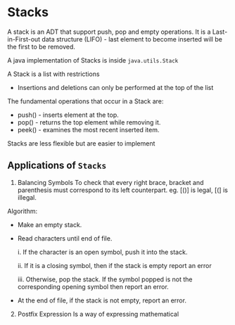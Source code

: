 # Stacks
A stack is an ADT that support push, pop and empty operations.
It is a Last-in-First-out data structure (LIFO) - last element to become inserted will be the first to be removed.

A java implementation of Stacks is inside `java.utils.Stack`

A Stack is a list with restrictions
- Insertions and deletions can only be performed at the top of the list

The fundamental operations that occur in a Stack are:
- push() - inserts element at the top.
- pop() - returns the top element while removing it.
- peek() - examines the most recent inserted item.

Stacks are less flexible but are easier to implement

## Applications of `Stacks`
1. Balancing Symbols
To check that every right brace, bracket and parenthesis must correspond to its left counterpart.
eg. [()] is legal, [(] is illegal.

Algorithm:
- Make an empty stack.
- Read characters until end of file.

    i. If the character is an open symbol, push it into the stack.

    ii. If it is a closing symbol, then if the stack is empty report an error

    iii. Otherwise, pop the stack. If the symbol popped is not the corresponding opening symbol then report an error.

- At the end of file, if the stack is not empty, report an error.


2. Postfix Expression
Is a way of expressing mathematical 